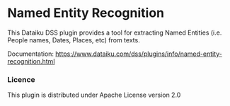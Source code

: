 ﻿# Named Entity Recognition

This Dataiku DSS plugin provides a tool for extracting Named Entities (i.e. People names, Dates, Places, etc) from texts.

Documentation: https://www.dataiku.com/dss/plugins/info/named-entity-recognition.html

### Licence
This plugin is distributed under Apache License version 2.0
